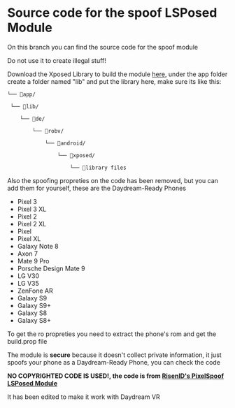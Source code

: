 # Source code for the spoof LSPosed Module
On this branch you can find the source code for the spoof module

Do not use it to create illegal stuff!

Download the Xposed Library to build the module [here](https://github.com/rovo89/XposedBridge/tree/gh-pages/de/robv/android/xposed/api/82), under the app folder create a folder named "lib" and put the library here, make sure its like this:


    └── 📂app/ 

     └── 📂lib/
    
        └── 📂de/
        
            └── 📂robv/
            
                └── 📂android/
                
                    └── 📂xposed/
                    
                        └── 📄library files
                        

Also the spoofing propreties on the code has been removed, but you can add them for yourself, these are the Daydream-Ready Phones
- Pixel 3
- Pixel 3 XL
- Pixel 2
- Pixel 2 XL
- Pixel 
- Pixel XL
- Galaxy Note 8
- Axon 7
- Mate 9 Pro
- Porsche Design Mate 9
- LG V30
- LG V35
- ZenFone AR
- Galaxy S9
- Galaxy S9+
- Galaxy S8
- Galaxy S8+

To get the ro propreties you need to extract the phone's rom and get the build.prop file

The module is **secure** because it doesn't collect private information, it just spoofs your phone as a Daydream-Ready Phone, you can check the code

**NO COPYRIGHTED CODE IS USED!, the code is from [RisenID's PixelSpoof LSPosed Module](https://github.com/RisenID/PixelSpoof/tree/caiman)**

It has been edited to make it work with Daydream VR
